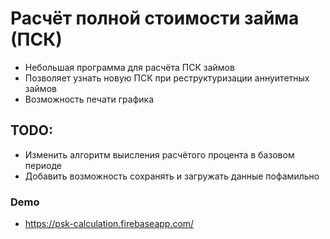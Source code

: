 # Расчёт полной стоимости займа (ПСК)

- Небольшая программа для расчёта ПСК займов
- Позволяет узнать новую ПСК при реструктуризации аннуитетных займов
- Возможность печати графика

## TODO:

- Изменить алгоритм выисления расчётого процента в базовом периоде
- Добавить возможность сохранять и загружать данные пофамильно

### Demo

- https://psk-calculation.firebaseapp.com/
